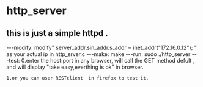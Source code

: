 # http_server
this is just a simple httpd . 
-------------------------------------
---modify:
	modify" server_addr.sin_addr.s_addr = inet_addr("172.16.0.12"); "
	as your actual ip in http_srver.c
---make:
	make
---run:
	sudo ./http_server
---test:
	0.enter the host:port in any browser,
	will call the GET method defult ,
	and will display "take easy,everthing is ok" in browser.

	1.or you can user RESTclient  in firefox to test it.

